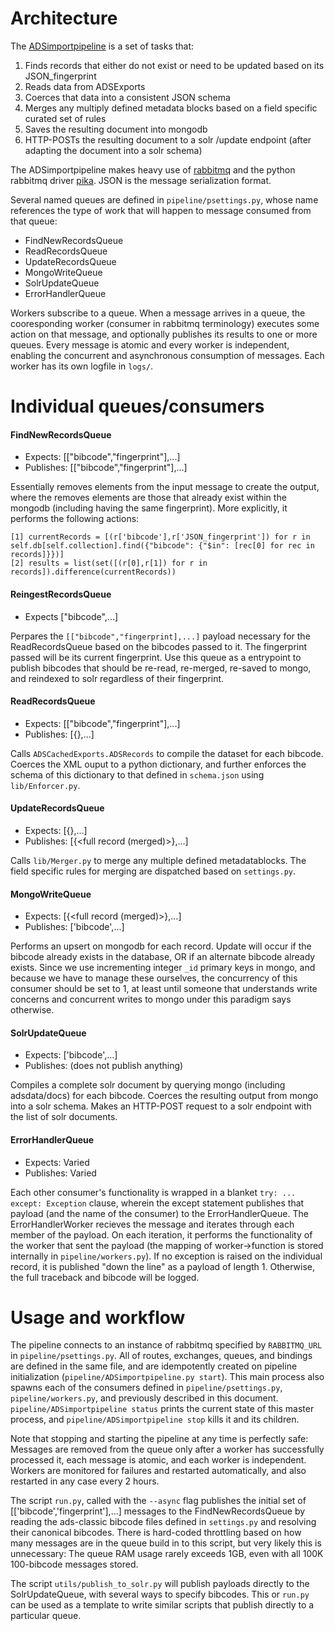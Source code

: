 # Architecture


The [ADSimportpipeline](github.com/adsabs/ADSimportpipeline) is a set of tasks that:
  1. Finds records that either do not exist or need to be updated based on its JSON_fingerprint
  1. Reads data from ADSExports
  1. Coerces that data into a consistent JSON schema
  1. Merges any multiply defined metadata blocks based on a field specific curated set of rules
  1. Saves the resulting document into mongodb
  1. HTTP-POSTs the resulting document to a solr /update endpoint (after adapting the document into a solr schema)

The ADSimportpipeline makes heavy use of [rabbitmq](http://www.rabbitmq.com/) and the python rabbitmq driver [pika](https://pika.readthedocs.org). JSON is the message serialization format.

Several named queues are defined in `pipeline/psettings.py`, whose name references the type of work that will happen to message consumed from that queue:
  - FindNewRecordsQueue
  - ReadRecordsQueue
  - UpdateRecordsQueue
  - MongoWriteQueue
  - SolrUpdateQueue
  - ErrorHandlerQueue

Workers subscribe to a queue. When a message arrives in a queue, the cooresponding worker (consumer in rabbitmq terminology) executes some action on that message, and optionally publishes its results to one or more queues. Every message is atomic and every worker is independent, enabling the concurrent and asynchronous consumption of messages. Each worker has its own logfile in `logs/`.

# Individual queues/consumers

#### FindNewRecordsQueue
  - Expects: [["bibcode","fingerprint"],...]
  - Publishes: [["bibcode","fingerprint"],...]

Essentially removes elements from the input message to create the output, where the removes elements are those that already exist within the mongodb (including having the same fingerprint). More explicitly, it performs the following actions:

    [1] currentRecords = [(r['bibcode'],r['JSON_fingerprint']) for r in self.db[self.collection].find({"bibcode": {"$in": [rec[0] for rec in records]}})]
    [2] results = list(set([(r[0],r[1]) for r in records]).difference(currentRecords))

#### ReingestRecordsQueue
  - Expects ["bibcode",...]

Perpares the `[["bibcode","fingerprint],...]` payload necessary for the ReadRecordsQueue based on the bibcodes passed to it. The fingerprint passed will be its current fingerprint. Use this queue as a entrypoint to publish bibcodes that should be re-read, re-merged, re-saved to mongo, and reindexed to solr regardless of their fingerprint.

#### ReadRecordsQueue
  - Expects: [["bibcode","fingerprint"],...]
  - Publishes: [{<full record>},...]

Calls `ADSCachedExports.ADSRecords` to compile the dataset for each bibcode. Coerces the XML ouput to a python dictionary, and further enforces the schema of this dictionary to that defined in `schema.json` using `lib/Enforcer.py`.



#### UpdateRecordsQueue
  - Expects: [{<full record>},...]
  - Publishes: [{<full record (merged)>},...]

Calls `lib/Merger.py` to merge any multiple defined metadatablocks. The field specific rules for merging are dispatched based on `settings.py`.



#### MongoWriteQueue
  - Expects: [{<full record (merged)>},...]
  - Publishes: ['bibcode',...]

Performs an upsert on mongodb for each record. Update will occur if the bibcode already exists in the database, OR if an alternate bibcode already exists. Since we use incrementing integer `_id` primary keys in mongo, and because we have to manage these ourselves, the concurrency of this consumer should be set to 1, at least until someone that understands write concerns and concurrent writes to mongo under this paradigm says otherwise.



#### SolrUpdateQueue
  - Expects: ['bibcode',...]
  - Publishes: (does not publish anything)
  
Compiles a complete solr document by querying mongo (including adsdata/docs) for each bibcode. Coerces the resulting output from mongo into a solr schema. Makes an HTTP-POST request to a solr endpoint with the list of solr documents.



#### ErrorHandlerQueue
 - Expects: Varied
 - Publishes: Varied

Each other consumer's functionality is wrapped in a blanket `try: ... except: Exception` clause, wherein the except statement publishes that payload (and the name of the consumer) to the ErrorHandlerQueue. The ErrorHandlerWorker recieves the message and iterates through each member of the payload. On each iteration, it performs the functionality of the worker that sent the payload (the mapping of worker->function is stored internally in `pipeline/workers.py`). If no exception is raised on the individual record, it is published "down the line" as a payload of length 1. Otherwise, the full traceback and bibcode will be logged.


# Usage and workflow

The pipeline connects to an instance of rabbitmq specified by `RABBITMQ_URL` in `pipeline/psettings.py`. All of routes, exchanges, queues, and bindings are defined in the same file, and are idempotently created on pipeline initialization (`pipeline/ADSimportpipeline.py start`). This main process also spawns each of the consumers defined in `pipeline/psettings.py`, `pipeline/workers.py`, and previously described in this document. `pipeline/ADSimportpipeline status` prints the current state of this master process, and `pipeline/ADSimportpipeline stop` kills it and its children.

Note that stopping and starting the pipeline at any time is perfectly safe: Messages are removed from the queue only after a worker has successfully processed it, each message is atomic, and each worker is independent. Workers are monitored for failures and restarted automatically, and also restarted in any case every 2 hours.

The script `run.py`, called with the `--async` flag publishes the initial set of [['bibcode','fingerprint'],...] messages to the FindNewRecordsQueue by reading the ads-classic bibcode files defined in `settings.py` and resolving their canonical bibcodes. There is hard-coded throttling based on how many messages are in the queue build in to this script, but very likely this is unnecessary: The queue RAM usage rarely exceeds 1GB, even with all 100K 100-bibcode messages stored.

The script `utils/publish_to_solr.py` will publish payloads directly to the SolrUpdateQueue, with several ways to specify bibcodes. This or `run.py` can be used as a template to write similar scripts that publish directly to a particular queue.
